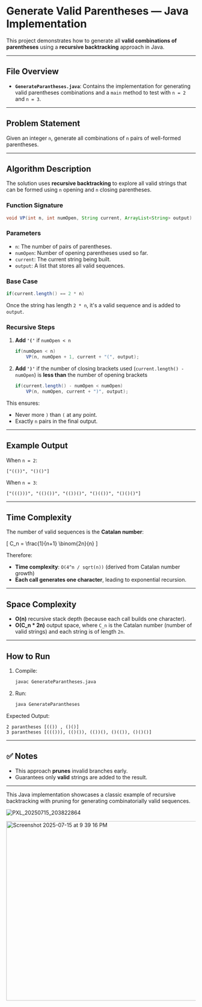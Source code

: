 #  Generate Valid Parentheses — Java Implementation

This project demonstrates how to generate all **valid combinations of parentheses** using a **recursive backtracking** approach in Java.

---

## File Overview

- **`GenerateParantheses.java`**: Contains the implementation for generating valid parentheses combinations and a `main` method to test with `n = 2` and `n = 3`.

---

##  Problem Statement

Given an integer `n`, generate all combinations of `n` pairs of well-formed parentheses.

---

## Algorithm Description

The solution uses **recursive backtracking** to explore all valid strings that can be formed using `n` opening and `n` closing parentheses.

### Function Signature

```java
void VP(int n, int numOpen, String current, ArrayList<String> output)
```

### Parameters

- `n`: The number of pairs of parentheses.
- `numOpen`: Number of opening parentheses used so far.
- `current`: The current string being built.
- `output`: A list that stores all valid sequences.

### Base Case

```java
if(current.length() == 2 * n)
```

Once the string has length `2 * n`, it's a valid sequence and is added to `output`.

### Recursive Steps

1. **Add `'('`** if `numOpen < n`
   ```java
   if(numOpen < n)
       VP(n, numOpen + 1, current + "(", output);
   ```

2. **Add `')'`** if the number of closing brackets used (`current.length() - numOpen`) is **less than** the number of opening brackets
   ```java
   if(current.length() - numOpen < numOpen)
       VP(n, numOpen, current + ")", output);
   ```

This ensures:
- Never more `)` than `(` at any point.
- Exactly `n` pairs in the final output.

---

##  Example Output

When `n = 2`:
```
["(())", "()()"]
```

When `n = 3`:
```
["((()))", "(()())", "(())()", "()(())", "()()()"]
```

---

##  Time Complexity

The number of valid sequences is the **Catalan number**:

\[
C_n = \frac{1}{n+1} \binom{2n}{n}
\]

Therefore:

- **Time complexity**: `O(4^n / sqrt(n))` (derived from Catalan number growth)
- **Each call generates one character**, leading to exponential recursion.

---

##  Space Complexity

- **O(n)** recursive stack depth (because each call builds one character).
- **O(C_n \* 2n)** output space, where `C_n` is the Catalan number (number of valid strings) and each string is of length `2n`.

---

##  How to Run

1. Compile:
   ```bash
   javac GenerateParantheses.java
   ```

2. Run:
   ```bash
   java GenerateParantheses
   ```

Expected Output:
```
2 parantheses [(()) , ()()]
3 parantheses [((())), (()()), (())(), ()(()), ()()()]
```

---

## ✅ Notes

- This approach **prunes** invalid branches early.
- Guarantees only **valid** strings are added to the result.

---


This Java implementation showcases a classic example of recursive backtracking with pruning for generating combinatorially valid sequences.

![PXL_20250715_203822864](https://github.com/user-attachments/assets/d7919032-7205-4ae9-a7a8-0c4449db5642)

<img width="809" height="477" alt="Screenshot 2025-07-15 at 9 39 16 PM" src="https://github.com/user-attachments/assets/06ff3070-3add-4647-ad2e-39c6b8fd3e05" />


